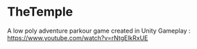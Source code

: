 # TheTemple
A low poly adventure parkour game created in Unity
Gameplay : https://www.youtube.com/watch?v=rNtgElkRxUE
